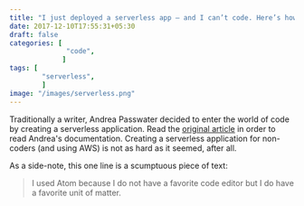 ```yaml
---
title: "I just deployed a serverless app — and I can’t code. Here’s how I did it."
date: 2017-12-10T17:55:31+05:30
draft: false
categories: [
              "code",
             ]
tags: [
        "serverless",
        ]
image: "/images/serverless.png"
---
```

Traditionally a writer, Andrea Passwater decided to enter the world of code by creating a serverless application. Read the [original article](https://medium.freecodecamp.org/i-just-deployed-a-serverless-app-and-i-cant-code-here-s-how-i-did-it-94983d7b43bd) in order to read Andrea's documentation. Creating a serverless application for non-coders (and using AWS) is not as hard as it seemed, after all.

As a side-note, this one line is a scumptuous piece of text:

>I used Atom because I do not have a favorite code editor but I do have a favorite unit of matter.
